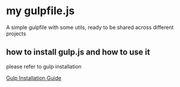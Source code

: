 # my gulpfile.js
A simple gulpfile with some utils, ready to be shared across different projects

## how to install gulp.js and how to use it
please refer to gulp installation

[Gulp Installation Guide](https://gulpjs.com/docs/en/getting-started/quick-start)
